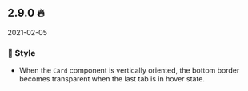 ## 2.9.0 🔥

2021-02-05

### 💅 Style

- When the `Card` component is vertically oriented, the bottom border becomes transparent when the last tab is in hover state.



